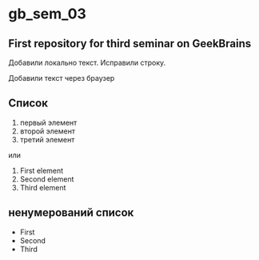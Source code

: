# gb_sem_03

## First repository for third seminar on GeekBrains

Добавили локально текст. Исправили строку.

Добавили текст через браузер

## Список
1. первый элемент
2. второй элемент
3. третий элемент

или

1. First element
2. Second element
3. Third element


## ненумерований список
* First
* Second
* Third